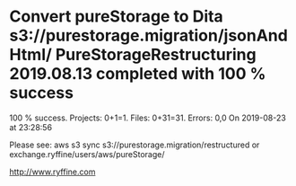 # Convert pureStorage to Dita s3://purestorage.migration/jsonAndHtml/ PureStorageRestructuring 2019.08.13 completed with 100 % success

100 % success. Projects: 0+1=1.  Files: 0+31=31. Errors: 0,0  On 2019-08-23 at 23:28:56



Please see: aws s3 sync s3://purestorage.migration/restructured or exchange.ryffine/users/aws/pureStorage/

http://www.ryffine.com
